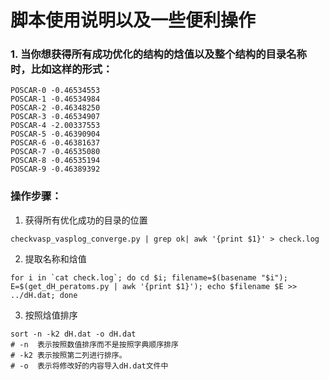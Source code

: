 # 脚本使用说明以及一些便利操作

### **1. 当你想获得所有成功优化的结构的焓值以及整个结构的目录名称时，比如这样的形式：**
```shell
POSCAR-0 -0.46534553
POSCAR-1 -0.46534984
POSCAR-2 -0.46348250
POSCAR-3 -0.46534907
POSCAR-4 -2.00337553
POSCAR-5 -0.46390904
POSCAR-6 -0.46381637
POSCAR-7 -0.46535080
POSCAR-8 -0.46535194
POSCAR-9 -0.46389392
```
### 操作步骤：
1. 获得所有优化成功的目录的位置
```shell
checkvasp_vasplog_converge.py | grep ok| awk '{print $1}' > check.log
```

2. 提取名称和焓值
```shell
for i in `cat check.log`; do cd $i; filename=$(basename "$i"); E=$(get_dH_peratoms.py | awk '{print $1}'); echo $filename $E >> ../dH.dat; done
```

3. 按照焓值排序
```shell
sort -n -k2 dH.dat -o dH.dat
# -n  表示按照数值排序而不是按照字典顺序排序
# -k2 表示按照第二列进行排序。
# -o  表示将修改好的内容导入dH.dat文件中
```